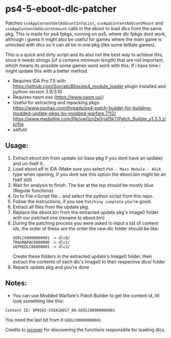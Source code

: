 # ps4-5-eboot-dlc-patcher

Patches `sceAppContentGetAddcontInfoList`, `sceAppContentAddcontMount` and `sceAppContentAddcontUnmount` calls in the eboot to load dlcs from the same pkg. This is made for ps4 fpkgs, running on ps5, where dlc fpkgs dont work, although i guess it might also be useful for games where the main game is unlocked with dlcs so it can all be in one pkg (like some telltale games).

This is a quick and dirty script and its also not the best way to achieve this, since it needs strings (of a certains minimum length) that are not important, which means its possible some games wont work with this. If i have time i might update this with a better method.

- Requires IDA Pro 7.5 with https://github.com/SocraticBliss/ps4_module_loader plugin installed and python version 3.9/3.10
- Requires nasm.exe (https://www.nasm.us/)
- Useful for extracting and repacking pkgs: https://www.psxhax.com/threads/ps4-patch-builder-for-building-modded-update-pkgs-by-modded-warfare.7112/
  https://www.mediafire.com/file/xw0zn2e0rjaf5k7/Patch_Builder_v1.3.3.zip/file
- selfutil


## Usage:
1. Extract eboot.bin from update (or base pkg if you dont have an update) and un-fself it.
1. Load eboot.elf in IDA (Make sure you select `PS4 - Main Module - ASLR` type when opening, if you dont see this option the eboot.bin might be an fself still)
1. Wait for analysis to finish. The bar at the top should be mostly blue (Regular functions)
1. Go to File->Script file... and select the python script from this repo.
1. Follow the instructions, if you see `Patching complete` you're good.
1. Extract all files from the update pkg.
1. Replace the eboot.bin from the extracted update pkg's Image0 folder with our patched one (rename to eboot.bin)
1. During the patching process you were asked to input a list of content ids, the order of these are the order the new dlc folder should be like:
    ```
    GEDLC00000000001 -> dlc0/
    TRAUMAPACK000000 -> dlc1/
    GEPREDLC00000001 -> dlc2/
    ```
    Create these folders in the extracted update's Image0 folder, then extract the contents of each dlc's Image0 to their respective dlcx/ folder
1. Repack update pkg and you're done

## Notes:
- You can use Modded Warfare's Patch Builder to get the content id, itll look something like this:
```
Content ID: UP0102-CUSA18017_00-GEDLC00000000001
```
You need the last bit from it `GEDLC00000000001`


Credits to [jocover](https://github.com/jocover) for discovering the functions responsible for loading dlcs.
